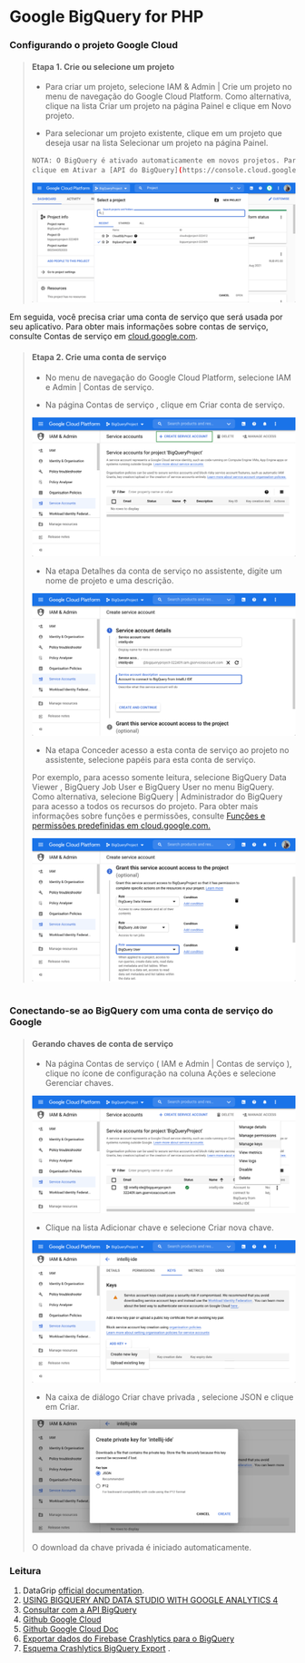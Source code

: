 # Google BigQuery for PHP

### Configurando o projeto Google Cloud﻿

> #### Etapa 1. Crie ou selecione um projeto﻿
>
> * Para criar um projeto, selecione IAM & Admin | Crie um projeto no menu de navegação do Google Cloud Platform. Como alternativa, clique na lista Criar um projeto na página Painel e clique em Novo projeto.
>
>
> * Para selecionar um projeto existente, clique em um projeto que deseja usar na lista Selecionar um projeto na página Painel.
> ```sh
> NOTA: O BigQuery é ativado automaticamente em novos projetos. Para ativar o BigQuery em um projeto preexistente, 
> clique em Ativar a [API do BigQuery](https://console.cloud.google.com/flows/enableapi?apiid=bigquery).
> ```
> ![image info](./img/1.png)

Em seguida, você precisa criar uma conta de serviço que será usada por seu aplicativo. Para obter mais informações sobre contas de serviço, consulte Contas de serviço em [cloud.google.com](https://cloud.google.com/iam/docs/service-accounts).

> #### Etapa 2. Crie uma conta de serviço﻿
>
> * No menu de navegação do Google Cloud Platform, selecione IAM e Admin | Contas de serviço.
>
>
> * Na página Contas de serviço , clique em Criar conta de serviço.
>
> ![image info](./img/2.png)
>
>
>
> * Na etapa Detalhes da conta de serviço no assistente, digite um nome de projeto e uma descrição.
>
> ![image info](./img/3.png)
>
>
> * Na etapa Conceder acesso a esta conta de serviço ao projeto no assistente, selecione papéis para esta conta de serviço.
>
> Por exemplo, para acesso somente leitura, selecione BigQuery Data Viewer , BigQuery Job User e BigQuery User no menu BigQuery.
> Como alternativa, selecione BigQuery | Administrador do BigQuery para acesso a todos os recursos do projeto. Para obter mais informações sobre funções e permissões, consulte [Funções e permissões predefinidas em cloud.google.com.](https://cloud.google.com/bigquery/docs/access-control)
>
> ![image info](./img/4.png)



#
### Conectando-se ao BigQuery com uma conta de serviço do Google﻿

> #### Gerando chaves de conta de serviço﻿
>
> * Na página Contas de serviço ( IAM e Admin | Contas de serviço ), clique no ícone de configuração na coluna Ações e selecione Gerenciar chaves.
>
> ![image info](./img/5.png)
>
> * Clique na lista Adicionar chave e selecione Criar nova chave.
>
> ![image info](./img/6.png)
>
> * Na caixa de diálogo Criar chave privada , selecione JSON e clique em Criar.
>
> ![image info](./img/7.png)
>
>
> O download da chave privada é iniciado automaticamente.

### Leitura

1. DataGrip [official documentation](https://www.jetbrains.com/help/datagrip/connect-to-bigquery.html).
2. [USING BIGQUERY AND DATA STUDIO WITH GOOGLE ANALYTICS 4](https://ken-williams.com/guide/reporting-analysis/using-bigquery-and-data-studio-with-google-analytics-4/)
2. [Consultar com a API BigQuery](https://cloud.google.com/bigquery/docs/samples/bigquery-simple-app-all?hl=pt-br#bigquery_simple_app_all-php)
2. [Github Google Cloud](https://github.com/googleapis/google-cloud-php/tree/master/BigQuery)
2. [Github Google Cloud Doc](https://github.com/googleapis/google-cloud-php/blob/master/AUTHENTICATION.md)
2. [Exportar dados do Firebase Crashlytics para o BigQuery](https://firebase.google.com/docs/crashlytics/bigquery-export?hl=pt)
2. [Esquema Crashlytics BigQuery Export](https://support.google.com/firebase/answer/9036484?hl=en)
   .
